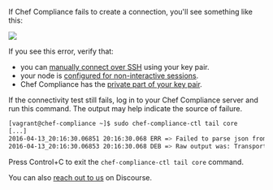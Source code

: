 If Chef Compliance fails to create a connection, you'll see something like this:

![](compliance/connectivity_report_fail_centos7.png)

If you see this error, verify that:

* you can [manually connect over SSH](#step2) using your key pair.
* your node is [configured for non-interactive sessions](#step3).
* Chef Compliance has the [private part of your key pair](#step4).

If the connectivity test still fails, log in to your Chef Compliance server and run this command. The output may help indicate the source of failure. 

```bash
[vagrant@chef-compliance ~]$ sudo chef-compliance-ctl tail core
[...]
2016-04-13_20:16:30.06851 20:16:30.068 ERR => Failed to parse json from detection run on sshKey://vagrant@192.168.77.78:22 using login key fe5ad500-1319-4c57-637d-ab0dd70aa254: unexpected end of JSON input
2016-04-13_20:16:30.06853 20:16:30.068 DEB => Raw output was: Transport error, can't connect to 'ssh' backend: SSH session could not be established
```

Press Control+C to exit the `chef-compliance-ctl tail core` command.

You can also [reach out to us](https://discourse.chef.io) on Discourse.